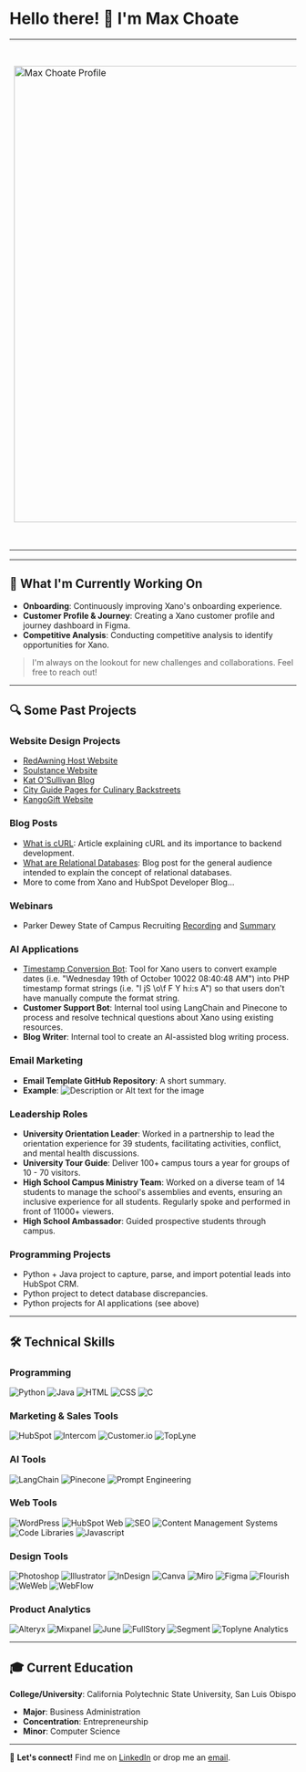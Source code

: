 # Hello there! 👋 I'm Max Choate

<table>
<tr>
<td> <img src="Max Choate Profile.png" alt="Max Choate Profile" width="800"/> </td>
<td>

Growing up in a family of entrepreneurs, the entrepreneurial mindset is ingrained in me. My fascination with technology has been a constant, and over the years, I've channeled this passion into various projects and roles spanning website design, product management, and beyond.

Through these experiences, I've recognized that I am a builder. I am deeply passionate about working across disciplines to plan, develop, and enhance customer-centric technology products and services.

</td>
</tr>
</table>


---

## 🌱 What I'm Currently Working On

- **Onboarding**: Continuously improving Xano's onboarding experience.
- **Customer Profile & Journey**: Creating a Xano customer profile and journey dashboard in Figma.
- **Competitive Analysis**: Conducting competitive analysis to identify opportunities for Xano.

> I'm always on the lookout for new challenges and collaborations. Feel free to reach out!

---

## 🔍 Some Past Projects

### Website Design Projects

- [RedAwning Host Website](https://host.redawning.com/)
- [Soulstance Website](https://www.soulstance.com/)
- [Kat O'Sullivan Blog](https://katosullivan.com/blog-homepage/)
- [City Guide Pages for Culinary Backstreets](https://culinarybackstreets.com/category/cities-category/lisbon/)
- [KangoGift Website](https://www.kangogift.com/)

### Blog Posts

- [What is cURL](https://www.xano.com/blog/what-is-curl/): Article explaining cURL and its importance to backend development.
- [What are Relational Databases](https://www.xano.com/blog/what-are-relational-databases/): Blog post for the general audience intended to explain the concept of relational databases.
- More to come from Xano and HubSpot Developer Blog...

### Webinars

- Parker Dewey State of Campus Recruiting [Recording](https://www.youtube.com/watch?v=BWZ0bKVW0OE/) and [Summary](https://info.parkerdewey.com/campus-recruiting-call-what-students-want/)

### AI Applications

- [Timestamp Conversion Bot](https://32c61b0a-e438-4f36-a36f-525a75824a2a-staging.weweb-preview.io/php_timestamp/): Tool for Xano users to convert example dates (i.e. "Wednesday 19th of October 10022 08:40:48 AM") into PHP timestamp format strings (i.e. "l jS \o\f F Y h:i:s A") so that users don't have manually compute the format string.
- **Customer Support Bot**: Internal tool using LangChain and Pinecone to process and resolve technical questions about Xano using existing resources.
- **Blog Writer**: Internal tool to create an AI-assisted blog writing process.

### Email Marketing

- **Email Template GitHub Repository**: A short summary.
- **Example**: 
  ![Description or Alt text for the image](URL_FOR_SCREENSHOT_IMAGE)


### Leadership Roles

- **University Orientation Leader**: Worked in a partnership to lead the orientation experience for 39 students, facilitating activities, conflict, and mental health discussions.
- **University Tour Guide**: Deliver 100+ campus tours a year for groups of 10 - 70 visitors.
- **High School Campus Ministry Team**: Worked on a diverse team of 14 students to manage the school's assemblies and events, ensuring an inclusive experience for all students. Regularly spoke and performed in front of 11000+ viewers.
- **High School Ambassador**: Guided prospective students through campus.


### Programming Projects
- Python + Java project to capture, parse, and import potential leads into HubSpot CRM.
- Python project to detect database discrepancies.
- Python projects for AI applications (see above)


---

## 🛠 Technical Skills

### Programming
![Python](https://img.shields.io/badge/-Python-black?style=flat-square&logo=python)
![Java](https://img.shields.io/badge/-Java-black?style=flat-square&logo=java)
![HTML](https://img.shields.io/badge/-HTML5-black?style=flat-square&logo=html5)
![CSS](https://img.shields.io/badge/-CSS3-black?style=flat-square&logo=css3)
![C](https://img.shields.io/badge/-C-black?style=flat-square&logo=c)

### Marketing & Sales Tools
![HubSpot](https://img.shields.io/badge/-HubSpot-black?style=flat-square&logo=hubspot)
![Intercom](https://img.shields.io/badge/-Intercom-black?style=flat-square&logo=intercom)
![Customer.io](https://img.shields.io/badge/-Customer.io-black?style=flat-square&logo=customer.io)
![TopLyne](https://img.shields.io/badge/-TopLyne-black?style=flat-square)

### AI Tools
![LangChain](https://img.shields.io/badge/-LangChain-black?style=flat-square)
![Pinecone](https://img.shields.io/badge/-Pinecone-black?style=flat-square)
![Prompt Engineering](https://img.shields.io/badge/-Prompt_Engineering-black?style=flat-square)

### Web Tools
![WordPress](https://img.shields.io/badge/-WordPress-black?style=flat-square&logo=wordpress)
![HubSpot Web](https://img.shields.io/badge/-HubSpot-black?style=flat-square&logo=hubspot)
![SEO](https://img.shields.io/badge/-SEO-black?style=flat-square)
![Content Management Systems](https://img.shields.io/badge/-CMS-black?style=flat-square)
![Code Libraries](https://img.shields.io/badge/-Code_Libraries-black?style=flat-square)
![Javascript](https://img.shields.io/badge/-Javascript-black?style=flat-square&logo=javascript)

### Design Tools
![Photoshop](https://img.shields.io/badge/-Photoshop-black?style=flat-square&logo=adobe-photoshop)
![Illustrator](https://img.shields.io/badge/-Illustrator-black?style=flat-square&logo=adobe-illustrator)
![InDesign](https://img.shields.io/badge/-InDesign-black?style=flat-square&logo=adobe-indesign)
![Canva](https://img.shields.io/badge/-Canva-black?style=flat-square&logo=canva)
![Miro](https://img.shields.io/badge/-Miro-black?style=flat-square&logo=miro)
![Figma](https://img.shields.io/badge/-Figma-black?style=flat-square&logo=figma)
![Flourish](https://img.shields.io/badge/-Flourish-black?style=flat-square)
![WeWeb](https://img.shields.io/badge/-WeWeb-black?style=flat-square)
![WebFlow](https://img.shields.io/badge/-WebFlow-black?style=flat-square&logo=webflow)

### Product Analytics
![Alteryx](https://img.shields.io/badge/-Alteryx-black?style=flat-square&logo=alteryx)
![Mixpanel](https://img.shields.io/badge/-Mixpanel-black?style=flat-square&logo=mixpanel)
![June](https://img.shields.io/badge/-June-black?style=flat-square)
![FullStory](https://img.shields.io/badge/-FullStory-black?style=flat-square&logo=fullstory)
![Segment](https://img.shields.io/badge/-Segment-black?style=flat-square&logo=segment)
![Toplyne Analytics](https://img.shields.io/badge/-Toplyne-black?style=flat-square)

---

## 🎓 Current Education

**College/University**: California Polytechnic State University, San Luis Obispo

- **Major**: Business Administration
- **Concentration**: Entrepreneurship
- **Minor**: Computer Science

---

🔗 **Let's connect!** Find me on [LinkedIn](https://www.linkedin.com/in/max-choate/) or drop me an [email](mailto:maxchoate@gmail.com).

